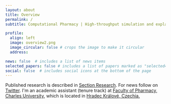 ```yaml
---
layout: about
title: Overview
permalink: /
subtitle: Computational Pharmacy | High-throughput simulation and explainable machine learning of drug-protein interactions.

profile:
  align: left
  image: overview2.png
  image_circular: false # crops the image to make it circular
  address: 

news: false  # includes a list of news items
selected_papers: false # includes a list of papers marked as "selected={true}"
social: false  # includes social icons at the bottom of the page
---
```



Published research is described in [Section Research](projects). For news follow on [Twitter](https://twitter.com/HruskaEugen). I'm an academic assistant (tenure track) at [Faculty of Pharmacy, Charles University](https://portal.faf.cuni.cz/Profile/Hruska-Eugen/), which is located in [Hradec Králové, Czechia.](https://en.mapy.cz/zakladni?source=firm&id=360719&ds=2&x=15.8358164&y=50.2015221&z=5) 


